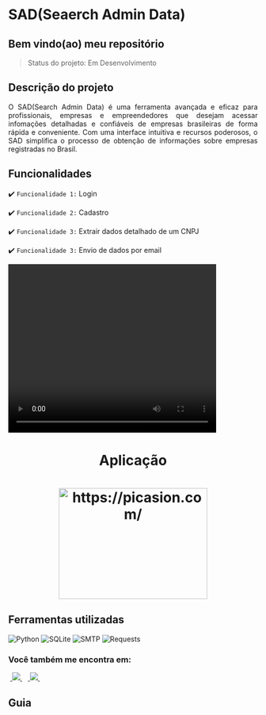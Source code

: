 <h1>SAD(Seaerch Admin Data)</h1>

<h2>Bem vindo(ao) meu repositório</h2>

>Status do projeto: Em Desenvolvimento

## Descrição do projeto
 <p align="justify">
O SAD(Search Admin Data) é uma ferramenta avançada e eficaz para profissionais, empresas e empreendedores que desejam acessar infomações detalhadas e confiáveis de empresas brasileiras de forma rápida e conveniente. Com uma interface intuitiva e recursos poderosos, o SAD simplifica o processo de obtenção de informações sobre empresas registradas no Brasil.
<div>
 
## Funcionalidades

:heavy_check_mark: `Funcionalidade 1:` Login

:heavy_check_mark: `Funcionalidade 2:` Cadastro

:heavy_check_mark: `Funcionalidade 3:` Extrair dados detalhado de um CNPJ

:heavy_check_mark: `Funcionalidade 3:` Envio de dados por email
        
<video width="420" height="340" controls="controls">
    <source src="./filme.mp4" type="video/mp4">
</video>
 
<div align='center'>
    <h1>Aplicação<h1>
   <a href="https://picasion.com/"><img src="https://i.picasion.com/pic92/03a6fc2f00f1d7e431cee43756eae622.gif" width="300" height="224" border="0" alt="https://picasion.com/" /></a>
</div>
            
## Ferramentas utilizadas

![Python](https://img.shields.io/badge/Python-14354C?style=for-the-badge&logo=python&logoColor=white) 
![SQLite](https://img.shields.io/badge/sqlite-%2307405e.svg?style=for-the-badge&logo=sqlite&logoColor=white)
![SMTP](https://img.shields.io/badge/smtp-%2307405e.svg?style=for-the-badge&logo=SMTP&logoColor=white)
![Requests](https://img.shields.io/badge/Requests-%2307405e.svg?style=for-the-badge&logo=Resquests&logoColor=white)
   
### Você também me encontra em:
&nbsp;<a href="https://www.linkedin.com/in/habacuque-gosch-de-oliveira-993b45264/">
  <img src="https://img.shields.io/badge/linkedin-%230077B5.svg?style=for-the-badge&logo=linkedin&logoColor=white">
</a>&nbsp;
&nbsp;<a href="https://www.instagram.com/gosch_tlgd">
  <img src="https://img.shields.io/badge/Instagram-%23E4405F.svg?style=for-the-badge&logo=Instagram&logoColor=white">
</a>&nbsp;
 
<h2>Guia</h2>


